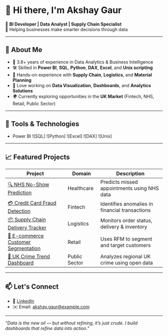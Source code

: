 # 👋 Hi there, I'm Akshay Gaur

🚀 **BI Developer | Data Analyst | Supply Chain Specialist**  
🎯 Helping businesses make smarter decisions through data

---

## 📌 About Me

- 💼 3.8+ years of experience in Data Analytics & Business Intelligence
- 🛠️ Skilled in **Power BI**, **SQL**, **Python**, **DAX**, **Excel**, and **Unix scripting**
- 🔄 Hands-on experience with **Supply Chain**, **Logistics**, and **Material Planning**
- 🧠 Love working on **Data Visualization**, **Dashboards**, and **Analytics Solutions**
- 🌍 Currently exploring opportunities in the **UK Market** (Fintech, NHS, Retail, Public Sector)

---

## 🔧 Tools & Technologies

- Power BI
![SQL]
![Python]
![Excel]
![DAX]
![Unix]

---

## 📈 Featured Projects

| Project | Domain | Description |
|--------|--------|-------------|
| [🔍 NHS No-Show Prediction](https://github.com/akshaygaur/nhs-noshow-analysis) | Healthcare | Predicts missed appointments using NHS data |
| [💳 Credit Card Fraud Detection](https://github.com/akshaygaur/credit-fraud-fintech) | Fintech | Identifies anomalies in financial transactions |
| [📦 Supply Chain Delivery Tracker](https://github.com/akshaygaur/supply-delivery-dashboard) | Logistics | Monitors order status, delivery & inventory |
| [🛒 E-commerce Customer Segmentation](https://github.com/akshaygaur/ecommerce-rfm-segmentation) | Retail | Uses RFM to segment and target customers |
| [🚨 UK Crime Trend Dashboard](https://github.com/akshaygaur/uk-crime-dashboard) | Public Sector | Analyzes regional UK crime using open data |

---

## 📫 Let's Connect

- 💼 [LinkedIn](https://www.linkedin.com/in/akshaygaur)
- ✉️ Email: akshay.gaur@example.com


---

*“Data is the new oil — but without refining, it’s just crude. I build dashboards that refine data into action.”*

